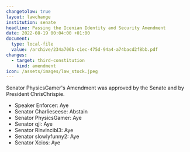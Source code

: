 ```yaml
---
changetolaw: true
layout: lawchange
institution: senate
headline: Passing the Icenian Identity and Security Amendment
date: 2022-08-19 00:04:00 +01:00
document:
  type: local-file
  value: /archive/234a706b-c1ec-475d-94a4-a74bacd2f8bb.pdf
changes:
  - target: third-constitution
    kind: amendment
icon: /assets/images/law_stock.jpeg
---
```

Senator PhysicsGamer's Amendment was approved by the Senate and by President ChrisChrispie.<!--more-->

- Speaker Enforcer: Aye
- Senator Charlieseese: Abstain
- Senator PhysicsGamer: Aye
- Senator qji: Aye
- Senator Rinvincibl3: Aye
- Senator slowlyfunny2: Aye
- Senator Xcios: Aye
